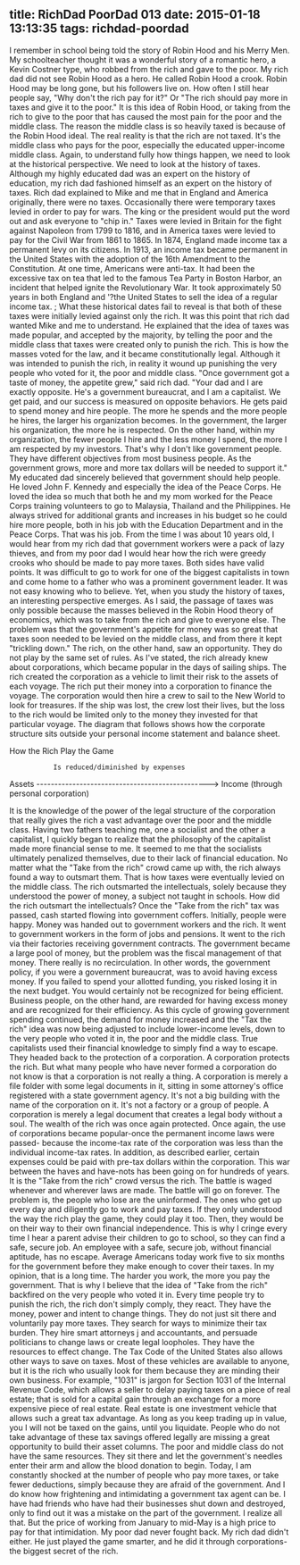 title: RichDad PoorDad 013
date: 2015-01-18 13:13:35
tags: richdad-poordad
---


I remember in school being told the story of Robin Hood and his Merry Men. My schoolteacher thought it was a wonderful story of a romantic hero, a Kevin Costner type, who robbed from the rich and gave to the poor. My rich dad did not see Robin Hood as a hero. He called Robin Hood a crook.
Robin Hood may be long gone, but his followers live on. How often I still hear people say, "Why don't the rich pay for it?" Or "The rich should pay more in taxes and give it to the poor."
It is this idea of Robin Hood, or taking from the rich to give to the poor that has caused the most pain for the poor and the middle class. The reason the middle class is so heavily taxed is because of the Robin Hood ideal. The real reality is that the rich are not taxed. It's the middle class who pays for the poor, especially the educated upper-income middle class.
Again, to understand fully how things happen, we need to look at the historical perspective. We need to look at the history of taxes. Although my highly educated dad was an expert on the history of education, my rich dad fashioned himself as an expert on the history of taxes.
Rich dad explained to Mike and me that in England and America originally, there were no taxes. Occasionally there were temporary taxes levied in order to pay for wars. The king or the president would put the word out and ask everyone to "chip in." Taxes were levied in Britain for the fight against Napoleon from 1799 to 1816, and in America taxes were levied to pay for the Civil War from 1861 to 1865.
In 1874, England made income tax a permanent levy on its citizens. In 1913, an income tax became permanent in the United States with the adoption of the 16th Amendment to the Constitution. At one time, Americans were anti-tax. It had been the excessive tax on tea that led to the famous Tea Party in Boston Harbor, an incident that helped ignite the Revolutionary War. It took approximately 50 years in both England and  '?the United States to sell the idea of a regular income tax. ;
What these historical dates fail to reveal is that both of these taxes were initially levied against only the rich. It was this point that rich dad wanted Mike and me to understand. He explained that the idea of taxes was made popular, and accepted by the majority, by telling the poor and the middle class that taxes were created only to punish the rich. This is how the masses voted for the law, and it became constitutionally legal. Although it was intended to punish the rich, in reality it wound up punishing the very people who voted for it, the poor and middle class.
"Once government got a taste of money, the appetite grew," said rich dad. "Your dad and I are exactly opposite. He's a government bureaucrat, and I am a capitalist. We get paid, and our success is measured on opposite behaviors. He gets paid to spend money and hire people. The more he spends and the more people he hires, the larger his organization becomes. In the government, the larger his organization, the more he is respected.  On the other hand, within my organization, the fewer people I hire and the less money I spend, the more I am respected by my investors. That's why I don't like government people. They have different objectives from most business people. As the government grows, more and more tax dollars will be needed to support it."
My educated dad sincerely believed that government should help
people. He loved John F. Kennedy and especially the idea of the Peace Corps. He loved the idea so much that both he and my mom worked for the Peace Corps training volunteers to go to Malaysia, Thailand and the Philippines. He always strived for additional grants and increases in his budget so he could hire more people, both in his job with the Education Department and in the Peace Corps. That was his job.
From the time I was about 10 years old, I would hear from my rich dad that government workers were a pack of lazy thieves, and from my poor dad I would hear how the rich were greedy crooks who should be made to pay more taxes. Both sides have valid points. It was difficult to go to work for one of the biggest capitalists in town and come home to a father who was a prominent government leader. It was not easy knowing who to believe.
Yet, when you study the history of taxes, an interesting perspective emerges. As I said, the passage of taxes was only possible because the masses believed in the Robin Hood theory of economics, which was to take from the rich and give to everyone else. The problem was that the government's appetite for money was so great that taxes soon needed to be levied on the middle class, and from there it kept "trickling down."
The rich, on the other hand, saw an opportunity. They do not play by the same set of rules. As I've stated, the rich already knew about corporations, which became popular in the days of sailing ships. The rich created the corporation as a vehicle to limit their risk to the assets of each voyage. The rich put their money into a corporation to finance the voyage. The corporation would then hire a crew to sail to the New World to look for treasures. If the ship was lost, the crew lost their lives, but the loss to the rich would be limited only to the money they invested for that particular voyage. The diagram that follows shows how the corporate structure sits outside your personal income statement and balance sheet.

How the Rich Play the Game

               Is reduced/diminished by expenses
Assets  ------------------------------------------------> Income
                  (through personal corporation)

It is the knowledge of the power of the legal structure of the corporation that really gives the rich a vast advantage over the poor and the middle class. Having two fathers teaching me, one a socialist and the other a capitalist, I quickly began to realize that the philosophy of the capitalist made more financial sense to me. It seemed to me that the socialists ultimately penalized themselves, due to their lack of financial education. No matter what the "Take from the rich" crowd came up with, the rich always found a way to outsmart them. That is how taxes were eventually levied on the middle class. The rich outsmarted the intellectuals, solely because they understood the power of money, a subject not taught in schools.
How did the rich outsmart the intellectuals? Once the "Take from the rich" tax was passed, cash started flowing into government coffers. Initially, people were happy. Money was handed out to government workers and the rich. It went to government workers in the form of jobs and pensions. It went to the rich via their factories receiving government contracts. The government became a large pool of money, but the problem was the fiscal management of that money. There really is no recirculation. In other words, the government policy, if you were a government bureaucrat, was to avoid having excess money. If you failed to spend your allotted funding, you risked losing it in the next budget.
You would certainly not be recognized for being efficient.  Business people, on the other hand, are rewarded for having excess money and are recognized for their efficiency.
As this cycle of growing government spending continued, the demand for money increased and the "Tax the rich" idea was now being adjusted to include lower-income levels, down to the very people who voted it in, the poor and the middle class.
True capitalists used their financial knowledge to simply find a way to escape. They headed back to the protection of a corporation. A corporation protects the rich. But what many people who have never formed a corporation do not know is that a corporation is not really a thing. A corporation is merely a file folder with some legal documents in it, sitting in some attorney's office registered with a state government agency. It's not a big building with the name of the corporation on it. It's not a factory or a group of people. A corporation is merely a legal document that creates a legal body without a soul. The wealth of the rich was once again protected. Once again, the use of corporations became popular-once the permanent income laws were passed- because the income-tax rate of the corporation was less than the individual income-tax rates.  In addition, as described earlier, certain expenses could be paid with pre-tax dollars within the corporation.
This war between the haves and have-nots has been going on for hundreds of years. It is the "Take from the rich" crowd versus the rich. The battle is waged whenever and wherever laws are made. The battle will go on forever. The problem is, the people who lose are the uninformed. The ones who get up every day and diligently go to work and pay taxes. If they only understood the way the rich play the game, they could play it too. Then, they would be on their way to their own financial independence. This is why I cringe every time I hear a parent advise their children to go to school, so they can find a safe, secure job. An employee with a safe, secure job, without financial aptitude, has no escape.
Average Americans today work five to six months for the government before they make enough to cover their taxes. In my opinion, that is a long time. The harder you work, the more you pay the government. That is why I believe that the idea of "Take from the rich" backfired on the very people who voted it in.
Every time people try to punish the rich, the rich don't simply
comply, they react. They have the money, power and intent to change things. They do not just sit there and voluntarily pay more taxes. They search for ways to minimize their tax burden. They hire smart attorneys j and accountants, and persuade politicians to change laws or create legal loopholes. They have the resources to effect change.
The Tax Code of the United States also allows other ways to save on taxes. Most of these vehicles are available to anyone, but it is the rich who usually look for them because they are minding their own business. For example, "1031" is jargon for Section 1031 of the Internal Revenue Code, which allows a seller to delay paying taxes on a piece of real estate; that is sold for a capital gain through an exchange for a more expensive piece of real estate. Real estate is one investment vehicle that allows such a great tax advantage. As long as you keep trading up in value, you I will not be taxed on the gains, until you liquidate. People who do not take advantage of these tax savings offered legally are missing a great opportunity to build their asset columns.
The poor and middle class do not have the same resources. They sit there and let the government's needles enter their arm and allow the blood donation to begin. Today, I am constantly shocked at the number of people who pay more taxes, or take fewer deductions, simply because they are afraid of the government. And I do know how frightening and intimidating a government tax agent can be.  I have had friends who have had their businesses shut down and destroyed, only to find out it was a mistake on the part of the government. I realize all that. But the price of working from January to mid-May is a high price to pay for that intimidation. My poor dad never fought back. My rich dad didn't either. He just played the game smarter, and he did it through corporations-the biggest secret of the rich.
